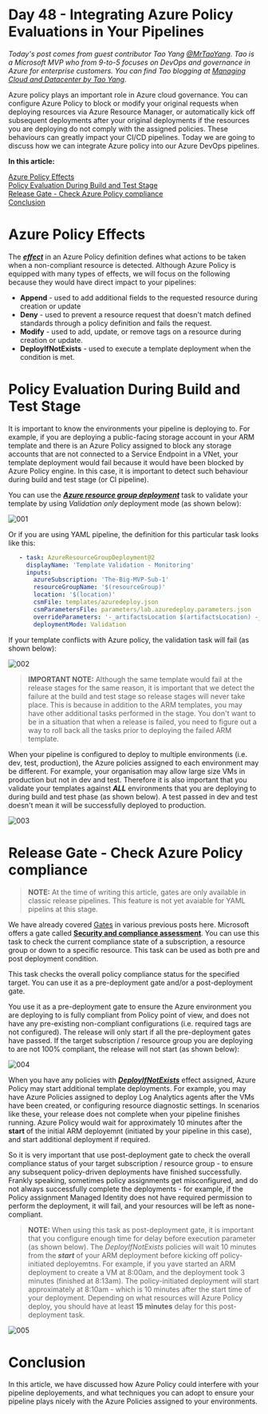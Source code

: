 # Day 48 - Integrating Azure Policy Evaluations in Your Pipelines

*Today's post comes from guest contributor Tao Yang [@MrTaoYang](https://twitter.com/mrtaoyang). Tao is a Microsoft MVP who from 9-to-5 focuses on DevOps and governance in Azure for enterprise customers. You can find Tao blogging at [Managing Cloud and Datacenter by Tao Yang](https://blog.tyang.org/).*

Azure policy plays an important role in Azure cloud governance. You can configure Azure Policy to block or modify your original requests when deploying resources via Azure Resource Manager, or automatically kick off subsequent deployments after your original deployments if the resources you are deploying do not comply with the assigned policies. These behaviours can greatly impact your CI/CD pipelines. Today we are going to discuss how we can integrate Azure policy into our Azure DevOps pipelines.

**In this article:**

[Azure Policy Effects](#azure-policy-effects) </br>
[Policy Evaluation During Build and Test Stage](#policy-evaluation-during-build-and-test-stage) </br>
[Release Gate - Check Azure Policy compliance](#release-gate---check-azure-policy-compliance) </br>
[Conclusion](#conclusion) </br>

# Azure Policy Effects

The [***effect***](https://docs.microsoft.com/en-us/azure/governance/policy/concepts/effects?WT.mc_id=DOP-MVP-5000997) in an Azure Policy definition defines what actions to be taken when a non-compliant resource is detected. Although Azure Policy is equipped with many types of effects, we will focus on the following because they would have direct impact to your pipelines:
* **Append** - used to add additional fields to the requested resource during creation or update
* **Deny** - used to prevent a resource request that doesn't match defined standards through a policy definition and fails the request.
* **Modify** - used to add, update, or remove tags on a resource during creation or update.
* **DeployIfNotExists** - used to execute a template deployment when the condition is met.

# Policy Evaluation During Build and Test Stage

It is important to know the environments your pipeline is deploying to. For example, if you are deploying a public-facing storage account in your ARM template and there is an Azure Policy assigned to block any storage accounts that are not connected to a Service Endpoint in a VNet, your template deployment would fail because it would have been blocked by Azure Policy engine. In this case, it is important to detect such behaviour during build and test stage (or CI pipeline).

You can use the [***Azure resource group deployment***](https://docs.microsoft.com/en-us/azure/devops/pipelines/tasks/deploy/azure-resource-group-deployment?view=azure-devops&WT.mc_id=DOP-MVP-5000997) task to validate your template by using *Validation only* deployment mode (as shown below):

 ![001](../images/day48/fig1-arm-template-validation.png)

 Or if you are using YAML pipeline, the definition for this particular task looks like this:

 ~~~YAML
    - task: AzureResourceGroupDeployment@2
      displayName: 'Template Validation - Monitoring'
      inputs:
        azureSubscription: 'The-Big-MVP-Sub-1'
        resourceGroupName: '$(resourceGroup)'
        location: '$(location)'
        csmFile: templates/azuredeploy.json
        csmParametersFile: parameters/lab.azuredeploy.parameters.json
        overrideParameters: '-_artifactsLocation $(artifactsLocation) -_artifactsLocationSasToken $(artifactsLocationSasToken)'
        deploymentMode: Validation
 ~~~

If your template conflicts with Azure policy, the validation task will fail (as shown below):

 ![002](../images/day48/fig2-failed-policy-validation.png)

>**IMPORTANT NOTE:** Although the same template would fail at the release stages for the same reason, it is important that we detect the failure at the build and test stage so release stages will never take place. This is because in addition to the ARM templates, you may have other additional tasks performed in the stage. You don't want to be in a situation that when a release is failed, you need to figure out a way to roll back all the tasks prior to deploying the failed ARM template.

When your pipeline is configured to deploy to multiple environments (i.e. dev, test, production), the Azure policies assigned to each environment may be different. For example, your organisation may allow large size VMs in production but not in dev and test. Therefore it is also important that you validate your templates against ***ALL*** environments that you are deploying to during build and test phase (as shown below). A test passed in dev and test doesn't mean it will be successfully deployed to production.

 ![003](../images/day48/fig3-validate-multiple-environments.png)


# Release Gate - Check Azure Policy compliance

>**NOTE:** At the time of writing this article, gates are only available in classic release pipelines. This feature is not yet avaiable for YAML pipelins at this stage.

We have already covered [Gates](https://docs.microsoft.com/en-us/azure/devops/pipelines/release/approvals/index?view=azure-devops&WT.mc_id=DOP-MVP-5000997) in various previous posts here. Microsoft offers a gate called [**Security and compliance assessment**](https://docs.microsoft.com/en-au/azure/devops/pipelines/policies/azure-policy?view=azure-devops&WT.mc_id=DOP-MVP-5000997). You can use this task to check the current compliance state of a subscription, a resource group or down to a specific resource. This task can be used as both pre and post deployment condition.

This task checks the overall policy compliance status for the specified target. You can use it as a pre-deployment gate and/or a post-deployment gate.

You use it as a pre-deployment gate to ensure the Azure environment you are deploying to is fully compliant from Policy point of view, and does not have any pre-existing non-compliant configurations (i.e. required tags are not configured). The release will only start if all the pre-deployment gates have passed. If the target subscription / resource group you are deploying to are not 100% compliant, the release will not start (as shown below):

 ![004](../images/day48/fig4-pre-deployment-gate-failed.png)

When you have any policies with [***DeployIfNotExists***](https://docs.microsoft.com/en-us/azure/governance/policy/concepts/effects?WT.mc_id=DOP-MVP-5000997#deployifnotexists) effect assigned, Azure Policy may start additional template deployments. For example, you may have Azure Policies assigned to deploy Log Analytics agents after the VMs have been created, or configuring resource diagnostic settings. In scenarios like these, your release does not complete when your pipeline finishes running. Azure Policy would wait for approximately 10 minutes after the **start** of the initial ARM deployemnt (initiated by your pipeline in this case), and start additional deployment if required.

So it is very important that use post-deployment gate to check the overall compliance status of your target subscription / resource group - to ensure any subsequent policy-driven deployments have finished successfully. Frankly speaking, sometimes policy assignments get misconfigured, and do not always successfully complete the deployments - for example, if the Policy assignment Managed Identity does not have required permission to perform the deployment, it will fail, and your resources will be left as none-compliant.

>**NOTE:** When using this task as post-deployment gate, it is important that you configure enough time for delay before execution parameter (as shown below). The *DeployIfNotExists* policies will wait 10 minutes from the ***start*** of your ARM deployment before kicking off policy-initiated deployemtns. For example, if you yave started an ARM deployment to create a VM at 8:00am, and the deployment took 3 minutes (finished at 8:13am). The policy-initiated deployment will start approximately at 8:10am - which is 10 minutes after the start time of your deployment. Depending on what resources will Azure Policy deploy, you should have at least **15 minutes** delay for this post-deployment task.

 ![005](../images/day48/fig5-post-deployment-delay.png)

# Conclusion

In this article, we have discussed how Azure Policy could interfere with your pipeline deployements, and what techniques you can adopt to ensure your pipeline plays nicely with the Azure Policies assigned to your environments.
